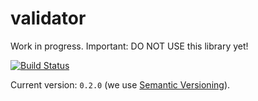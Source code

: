 # validator

Work in progress. Important: DO NOT USE this library yet!

[![Build Status](https://travis-ci.org/thiagodp/validator.svg?branch=master)](https://travis-ci.org/thiagodp/validator)

Current version: `0.2.0` (we use [Semantic Versioning](http://semver.org/)).